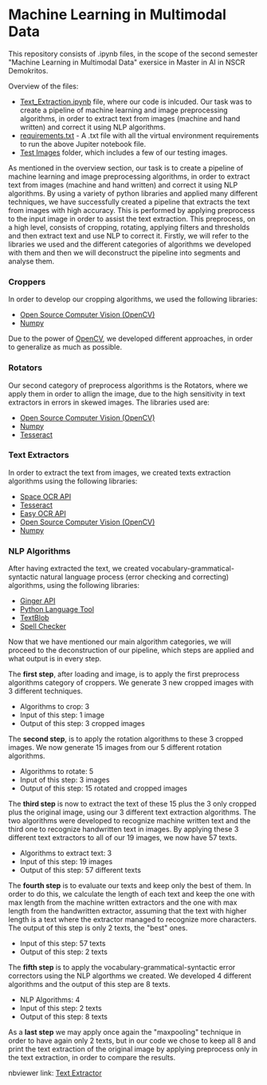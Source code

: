 # Machine Learning in Multimodal Data

This repository consists of .ipynb files, in the scope of the second semester "Machine Learning in Multimodal Data" exersice in Master in AI in NSCR Demokritos.

Overview of the files:

* [Text_Extraction.ipynb](https://github.com/Andreas-Stefopoulos/Machine-Learning-Multimodal/blob/main/Text_Extraction.ipynb) file, where our code is inlcuded. Our task was to create a pipeline of machine learning and image preprocessing algorithms, in order to extract text from images (machine and hand written) and correct it using NLP algorithms.
* [requirements.txt](https://github.com/Andreas-Stefopoulos/Machine-Learning-Multimodal/blob/main/requirements.txt) - A .txt file with all the virtual environment requirements to run the above Jupiter notebook file.
* [Test Images](https://github.com/Andreas-Stefopoulos/Machine-Learning-Multimodal/tree/main/Test%20Images) folder, which includes a few of our testing images.

As mentioned in the overview section, our task is to create a pipeline of machine learning and image preprocessing algorithms, in order to extract text from images (machine and hand written) and correct it using NLP algorithms. By using a variety of python libraries and applied many different techniques, we have successfully created a pipeline that extracts the text from images with high accuracy. This is performed by applying preprocess to the input image in order to assist the text extraction. This preprocess, on a high level, consists of cropping, rotating, applying filters and thresholds and then extract text and use NLP to correct it. Firstly, we will refer to the libraries we used and the different categories of algorithms we developed with them and then we will deconstruct the pipeline into segments and analyse them. 

### Croppers 

In order to develop our cropping algorithms, we used the following libraries:

* [Open Source Computer Vision (OpenCV)](https://docs.opencv.org/3.4/index.html) 
* [Numpy](https://numpy.org/doc/)

Due to the power of [OpenCV](https://docs.opencv.org/3.4/index.html), we developed different approaches, in order to generalize as much as possible.

### Rotators

Our second category of preprocess algorithms is the Rotators, where we apply them in order to allign the image, due to the high sensitivity in text extractors in errors in skewed images. The libraries used are:

* [Open Source Computer Vision (OpenCV)](https://docs.opencv.org/3.4/index.html) 
* [Numpy](https://numpy.org/doc/)
* [Tesseract](https://tesseract-ocr.github.io/)

### Text Extractors

In order to extract the text from images, we created texts extraction algorithms using the following libraries:

* [Space OCR API](https://ocr.space/ocrapi)
* [Tesseract](https://tesseract-ocr.github.io/)
* [Easy OCR API](https://www.jaided.ai/) 
* [Open Source Computer Vision (OpenCV)](https://docs.opencv.org/3.4/index.html) 
* [Numpy](https://numpy.org/doc/)

### NLP Algorithms

After having extracted the text, we created vocabulary-grammatical-syntactic natural language process (error checking and correcting) algorithms, using the following libraries:

* [Ginger API](https://www.gingersoftware.com/company-overview) 
* [Python Language Tool](https://languagetool.org/)
* [TextBlob](https://textblob.readthedocs.io/en/dev/)
* [Spell Checker](https://silpa.readthedocs.io/projects/spellchecker/en/latest/)

Now that we have mentioned our main algorithm categories, we will proceed to the deconstruction of our pipeline, which steps are applied and what output is in every step.

The **first step**, after loading and image, is to apply the first preprocess algorithms category of croppers. We generate 3 new cropped images with 3 different techniques. 
* Algorithms to crop: 3
* Input of this step: 1 image
* Output of this step: 3 cropped images

The **second step**, is to apply the rotation algorithms to these 3 cropped images. We now generate 15 images from our 5 different rotation algorithms.
* Algorithms to rotate: 5
* Input of this step: 3 images
* Output of this step: 15 rotated and cropped images

The **third step** is now to extract the text of these 15 plus the 3 only cropped plus the original image, using our 3 different text extraction algorithms. The two algorithms were developed to recognize machine written text and the third one to recognize handwritten text in images. By applying these 3 different text extractors to all of our 19 images, we now have 57 texts.
* Algorithms to extract text: 3
* Input of this step: 19 images
* Output of this step: 57 different texts

The **fourth step** is to evaluate our texts and keep only the best of them. In order to do this, we calculate the length of each text and keep the one with max length from the machine written extractors and the one with max length from the handwritten extractor, assuming that the text with higher length is a text where the extractor managed to recognize more characters. The output of this step is only 2 texts, the "best" ones.
* Input of this step: 57 texts
* Output of this step: 2 texts

The **fifth step** is to apply the vocabulary-grammatical-syntactic error correctors using the NLP algorthms we created. We developed 4 different algorithms and the output of this step are 8 texts.
* NLP Algorithms: 4
* Input of this step: 2 texts
* Output of this step: 8 texts

As a **last step** we may apply once again the "maxpooling" technique in order to have again only 2 texts, but in our code we chose to keep all 8 and print the text extraction of the original image by applying preprocess only in the text extraction, in order to compare the results.

nbviewer link: [Text Extractor](https://nbviewer.jupyter.org/github/Andreas-Stefopoulos/Machine-Learning-Multimodal/blob/main/Text_Extraction.ipynb)
